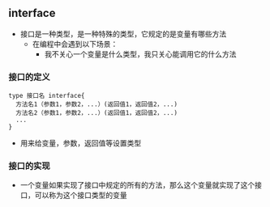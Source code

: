 ## interface

- 接口是一种类型，是一种特殊的类型，它规定的是变量有哪些方法
  - 在编程中会遇到以下场景：
    - 我不关心一个变量是什么类型，我只关心能调用它的什么方法

### 接口的定义

```
type 接口名 interface{
  方法名1（参数1，参数2，...）(返回值1，返回值2，...)
  方法名2（参数1，参数2，...）(返回值1，返回值2，...)
  ...
}
```

- 用来给变量，参数，返回值等设置类型

### 接口的实现
- 一个变量如果实现了接口中规定的所有的方法，那么这个变量就实现了这个接口，可以称为这个接口类型的变量